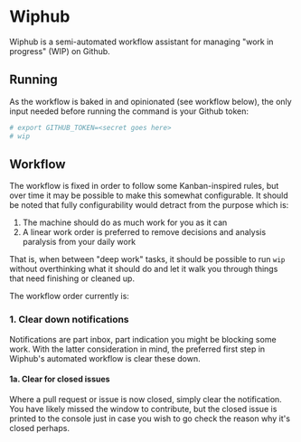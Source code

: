 # Wiphub

Wiphub is a semi-automated workflow assistant for managing "work in progress" (WIP) on Github.

## Running

As the workflow is baked in and opinionated (see workflow below), the only
input needed before running the command is your Github token:

```bash
# export GITHUB_TOKEN=<secret goes here>
# wip
```

## Workflow

The workflow is fixed in order to follow some Kanban-inspired rules, but over
time it may be possible to make this somewhat configurable. It should be noted
that fully configurability would detract from the purpose which is:

1. The machine should do as much work for you as it can
2. A linear work order is preferred to remove decisions and analysis paralysis
   from your daily work
   
That is, when between "deep work" tasks, it should be possible to run `wip`
without overthinking what it should do and let it walk you through things that
need finishing or cleaned up.

The workflow order currently is:

### 1. Clear down notifications

Notifications are part inbox, part indication you might be blocking some work.
With the latter consideration in mind, the preferred first step in Wiphub's
automated workflow is clear these down.

#### 1a. Clear for closed issues

Where a pull request or issue is now closed, simply clear the notification.
You have likely missed the window to contribute, but the closed issue is
printed to the console just in case you wish to go check the reason why it's
closed perhaps.